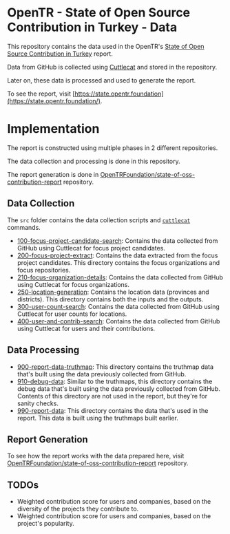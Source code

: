# OpenTR - State of Open Source Contribution in Turkey - Data

This repository contains the data used in the OpenTR's [State of Open Source Contribution in Turkey](https://state.opentr.foundation/) report.

Data from GitHub is collected using [Cuttlecat](https://github.com/OpenTRFoundation/cuttlecat) and stored in the repository.

Later on, these data is processed and used to generate the report.

To see the report, visit [https://state.opentr.foundation](https://state.opentr.foundation/).

# Implementation

The report is constructed using multiple phases in 2 different repositories.

The data collection and processing is done in this repository.

The report generation is done in [OpenTRFoundation/state-of-oss-contribution-report](https://github.com/OpenTRFoundation/state-of-oss-contribution-report) repository.

## Data Collection

The `src` folder contains the data collection scripts and [`cuttlecat`](https://github.com/OpenTRFoundation/cuttlecat) commands.

- [100-focus-project-candidate-search](100-focus-project-candidate-search): Contains the data collected from GitHub using Cuttlecat for focus project candidates.
- [200-focus-project-extract](200-focus-project-extract): Contains the data extracted from the focus project candidates. This directory contains the focus organizations and focus repositories.
- [210-focus-organization-details](210-focus-organization-details): Contains the data collected from GitHub using Cuttlecat for focus organizations.
- [250-location-generation](250-location-generation): Contains the location data (provinces and districts). This directory contains both the inputs and the outputs.
- [300-user-count-search](300-user-count-search): Contains the data collected from GitHub using Cuttlecat for user counts for locations.
- [400-user-and-contrib-search](400-user-and-contrib-search): Contains the data collected from GitHub using Cuttlecat for users and their contributions.

## Data Processing

- [900-report-data-truthmap](900-report-data-truthmap): This directory contains the truthmap data that's built using the data previously collected from GitHub.
- [910-debug-data](910-debug-data): Similar to the truthmaps, this directory contains the debug data that's built using the data previously collected from GitHub. Contents of this directory are not used in the report, but they're for sanity checks.
- [990-report-data](990-report-data): This directory contains the data that's used in the report. This data is built using the truthmaps built earlier.

## Report Generation

To see how the report works with the data prepared here, visit [OpenTRFoundation/state-of-oss-contribution-report](https://github.com/OpenTRFoundation/state-of-oss-contribution-report) repository.

## TODOs

- Weighted contribution score for users and companies, based on the diversity of the projects they contribute to.
- Weighted contribution score for users and companies, based on the project's popularity.
